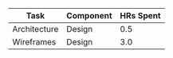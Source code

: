 | Task      | Component | HRs Spent |
| ----------- | ----------- | ------|
| Architecture | Design | 0.5 |
| Wireframes   | Design | 3.0 |
